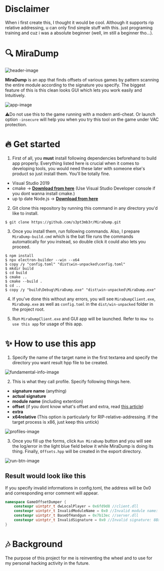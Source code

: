 # Disclaimer
When i first create this, I thought it would be cool. Although it supports rip relative addressing, u can only find simple stuff with this. just programing training and cuz i was a absolute beginner (well, im still a beginner tho...).

# :mag: MiraDump
![header-image](https://user-images.githubusercontent.com/33578715/98281007-2985db00-1fd7-11eb-90d8-cb23a9964339.PNG)

**MiraDump** is an app that finds offsets of various games by pattern scanning the entire module according to the signature you specify. The biggest feature of this is this clean looks GUI which lets you work easily and Intuitively.

![app-image](https://user-images.githubusercontent.com/33578715/98183053-42907c80-1f42-11eb-893b-3f2a5dc7fc7b.png)

:warning:Do not use this to the game running with a modern anti-cheat. Or launch option `-insecure` will help you when you try this tool on the game under VAC protection.

# :fire: Get started

1. First of all, you **must** install following dependencies beforehand to build app properly. Everything listed here is crucial when it comes to developing tools, you would need these later with someone else's product so just install them. You'll be totally fine.

- Visual Studio 2019
- cmake -> [**Download from here**](https://cmake.org/download/) (Use Visual Studio Developer console if you dont wanna install cmake.)
- up tp date Node.js  -> [**Download from here**](https://www.npmjs.com/get-npm)

2. Git clone this repository by running this command in any directory you'd like to install.
```Shell
$ git clone https://github.com/s3pt3mb3r/MiraDump.git
```

3. Once you install them, run following commands. Also, I prepare `MiraDump-build.cmd` which is the bat file runs the commands automatically for you instead, so double click it could also lets you proceed.

```Shell
$ npm install
$ npx electron-builder --win --x64
$ copy /y "config.toml" "dist\win-unpacked\config.toml"
$ mkdir build
$ cd build
$ cmake ..
$ cmake --build .
$ cd ..
$ copy /y "build\Debug\MiraDump.exe" "dist\win-unpacked\MiraDump.exe"
```

4. If you've done this without any errors, you will see `MiraDumpClient.exe`, `MiraDump.exe` as well as `config.toml` in the `dist/win-unpacked` folder in the project root.

5. Run `MiraDumpClient.exe` and GUI app will be launched. Refer to `How to use this app` for usage of this app.

# :sparkles: How to use this app

1. Specify the name of the target name in the first textarea and specify the directory you want result hpp file to be created.

![fundamental-info-image](https://user-images.githubusercontent.com/33578715/98184566-a9fbfb80-1f45-11eb-82fa-b133eab46ed0.png)

2. This is what they call profile. Specify following things here.
- **signature name** (anything)
- **actual signature**
- **module name** (including extention)
- **offset** (if you dont know what's offset and extra, read [this article](https://guidedhacking.com/resources/download-hazedumper-csgo-offset-dumper.24/))
- **extra**
- **x64relative** (This option is particularly for RIP-relative-addressing. If the target process is x86, just keep this untick)

![profiles-image](https://user-images.githubusercontent.com/33578715/98184731-0ced9280-1f46-11eb-9f5b-dd6721369a89.png)

3. Once you fill up the forms, click `Run MiraDump` button and you will see the log/error in the light blue field below it while MiraDump is doing its thing. Finally, `Offsets.hpp` will be created in the export directory. 


![run-btn-image](https://user-images.githubusercontent.com/33578715/98185201-1e836a00-1f47-11eb-9263-418babd401ef.png)

## Result would look like this

If you specify invalid informations in config.toml, the address will be 0x0 and corresponding error comment will appear.
```hpp
namespace GameOffsetDumper {
    constexpr uintptr_t dwLocalPlayer = 0x6fd9d8 //client.dll
    constexpr uintptr_t InvalidModuleName = 0x0 //Invalid module name: client.dll
    constexpr uintptr_t BaseOfHandgun = 0x7b13ec //server.dll
    constexpr uintptr_t InvalidSignature = 0x0 //Invalid signature: 8Bxxxxx
}
```

# :notes: Background

The purpose of this project for me is reinventing the wheel and to use for my personal hacking activity in the future.
